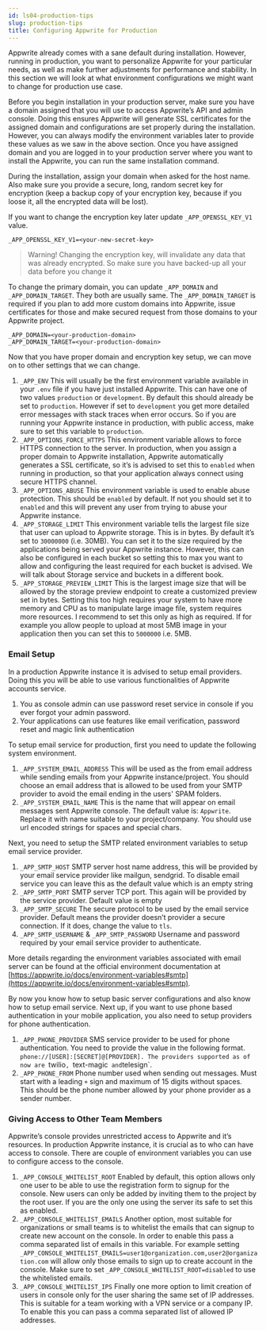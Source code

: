 ```yaml
---
id: ls04-production-tips
slug: production-tips
title: Configuring Appwrite for Production
---
```


Appwrite already comes with a sane default during installation. However, running in production, you want to personalize Appwrite for your particular needs, as well as make further adjustments for performance and stability. In this section we will look at what environment configurations we might want to change for production use case.

Before you begin installation in your production server, make sure you have a domain assigned that you will use to access Appwrite’s API and admin console. Doing this ensures Appwrite will generate SSL certificates for the assigned domain and configurations are set properly during the installation. However, you can always modify the environment variables later to provide these values as we saw in the above section. Once you have assigned domain and you are logged in to your production server where you want to install the Appwrite, you can run the same installation command.

During the installation, assign your domain when asked for the host name. Also make sure you provide a secure, long, random secret key for encryption (keep a backup copy of your encryption key, because if you loose it, all the encrypted data will be lost).

If you want to change the encryption key later update `_APP_OPENSSL_KEY_V1` value.

```
_APP_OPENSSL_KEY_V1=<your-new-secret-key>
```

> Warning! Changing the encryption key, will invalidate any data that was already encrypted. So make sure you have backed-up all your data before you change it

To change the primary domain, you can update `_APP_DOMAIN` and `_APP_DOMAIN_TARGET`. They both are usually same. The `_APP_DOMAIN_TARGET` is required if you plan to add more custom domains into Appwrite, issue certificates for those and make secured request from those domains to your Appwrite project.

```
_APP_DOMAIN=<your-production-domain>
_APP_DOMAIN_TARGET=<your-production-domain>
```

Now that you have proper domain and encryption key setup, we can move on to other settings that we can change.

1. `_APP_ENV` This will usually be the first environment variable available in your `.env` file if you have just installed Appwrite. This can have one of two values `production` or `development`. By default this should already be set to `production`. However if set to `development` you get more detailed error messages with stack traces when error occurs. So if you are running your Appwrite instance in production, with public access, make sure to set this variable to `production`.
2. `_APP_OPTIONS_FORCE_HTTPS` This environment variable allows to force HTTPS connection to the server. In production, when you assign a proper domain to Appwrite installation, Appwrite automatically generates a SSL certificate, so it’s is advised to set this to `enabled` when running in production, so that your application always connect using secure HTTPS channel.
3. `_APP_OPTIONS_ABUSE` This environment variable is used to enable abuse protection. This should be `enabled` by default. If not you should set it to `enabled` and this will prevent any user from trying to abuse your Appwrite instance.
4. `_APP_STORAGE_LIMIT` This environment variable tells the largest file size that user can upload to Appwrite storage. This is in bytes. By default it’s set to `30000000` (i.e. 30MB). You can set it to the size required by the applications being served your Appwrite instance. However, this can also be configured in each bucket so setting this to max you want to allow and configuring the least required for each bucket is advised. We will talk about Storage service and buckets in a different book.
5. `_APP_STORAGE_PREVIEW_LIMIT` This is the largest image size that will be allowed by the storage preview endpoint to create a customized preview set in bytes. Setting this too high requires your system to have more memory and CPU as to manipulate large image file, system requires more resources. I recommend to set this only as high as required. If for example you allow people to upload at most 5MB image in your application then you can set this to `5000000` i.e. 5MB.

### Email Setup

In a production Appwrite instance it is advised to setup email providers. Doing this you will be able to use various functionalities of Appwrite accounts service.

1. You as console admin can use password reset service in console if you ever forgot your admin password.
2. Your applications can use features like email verification, password reset and magic link authentication

To setup email service for production, first you need to update the following system environment.

1. `_APP_SYSTEM_EMAIL_ADDRESS` This will be used as the from email address while sending emails from your Appwrite instance/project. You should choose an email address that is allowed to be used from your SMTP provider to avoid the email ending in the users' SPAM folders.
2. `_APP_SYSTEM_EMAIL_NAME` This is the name that will appear on email messages sent Appwrite console. The default value is: `Appwrite`. Replace it with name suitable to your project/company. You should use url encoded strings for spaces and special chars.

Next, you need to setup the SMTP related environment variables to setup email service provider.

1. `_APP_SMTP_HOST` SMTP server host name address, this will be provided by your email service provider like mailgun, sendgrid. To disable email service you can leave this as the default value which is an empty string
2. `_APP_SMTP_PORT` SMTP server TCP port. This again will be provided by the service provider. Default value is empty
3. `_APP_SMTP_SECURE` The secure protocol to be used by the email service provider. Default means the provider doesn’t provider a secure connection. If it does, change the value to `tls`.
4. `_APP_SMTP_USERNAME` & `_APP_SMTP_PASSWORD` Username and password required by your email service provider to authenticate.

More details regarding the environment variables associated with email server can be found at the official environment documentation at [https://appwrite.io/docs/environment-variables#smtp](https://appwrite.io/docs/environment-variables#smtp).

<!-- TODO example setting up mailgrind or another email provider -->

By now you know how to setup basic server configurations and also know how to setup email service. Next up, if you want to use phone based authentication in your mobile application, you also need to setup providers for phone authentication.

1. `_APP_PHONE_PROVIDER` SMS service provider to be used for phone authentication. You need to provide the value in the following format. `phone://[USER]:[SECRET]@[PROVIDER]. The providers supported as of now are `twilio`, `text-magic` and`telesign`.
2. `_APP_PHONE_FROM` Phone number used when sending out messages. Must start with a leading `+` sign and maximum of 15 digits without spaces. This should be the phone number allowed by your phone provider as a sender number.

<!-- TODO example setting up twillo -->

### Giving Access to Other Team Members

Appwrite’s console provides unrestricted access to Appwrite and it’s resources. In production Appwrite instance, it is crucial as to who can have access to console. There are couple of environment variables you can use to configure access to the console.

1. `_APP_CONSOLE_WHITELIST_ROOT` Enabled by default, this option allows only one user to be able to use the registration form to signup for the console. New users can only be added by inviting them to the project by the root user. If you are the only one using the server its safe to set this as enabled.
2. `_APP_CONSOLE_WHITELIST_EMAILS` Another option, most suitable for organizations or small teams is to whitelist the emails that can signup to create new account on the console. In order to enable this pass a comma separated list of emails in this variable. For example setting `_APP_CONSOLE_WHITELIST_EMAILS=user1@organization.com,user2@organization.com` will allow only those emails to sign up to create account in the console. Make sure to set `_APP_CONSOLE_WHITELIST_ROOT=disabled` to use the whitelisted emails.
3. `_APP_CONSOLE_WHITELIST_IPS` Finally one more option to limit creation of users in console only for the user sharing the same set of IP addresses. This is suitable for a team working with a VPN service or a company IP. To enable this you can pass a comma separated list of allowed IP addresses.

<!--- ### Setting up Loggers

1. Logging Provider to receive important system logs

// hosted database - change the database username, password and root password if using the local instance

// hosted redis?

// external storage (S3 or DO Spaces or Other )

## Tips Upgrading Appwrite

### May Be?

- Running Multiple Instances of Appwrite in Same Machine ??
- One click DO setup?
-->
